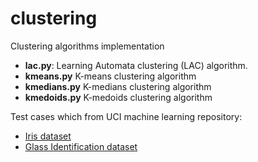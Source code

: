 # clustering 
<p>Clustering algorithms implementation</p>
<ul>
  <li><b>lac.py</b>: Learning Automata clustering (LAC) algorithm.</li>
  <li><b>kmeans.py</b> K-means clustering algorithm</li>
  <li><b>kmedians.py</b> K-medians clustering algorithm</li>
  <li><b>kmedoids.py</b> K-medoids clustering algorithm</li>
</ul>

<p>Test cases which from UCI machine learning repository:</p>
<ul>
  <li><a href="http://archive.ics.uci.edu/ml/datasets/Iris">Iris dataset</a></li>
  <li><a href="https://archive.ics.uci.edu/ml/datasets/Glass+Identification">Glass Identification dataset</a></li>
</ul>
